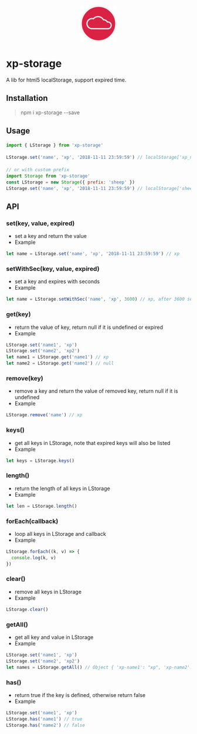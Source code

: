 <p align="center"><img width="100" src="https://raw.githubusercontent.com/excaliburhan/xp-storage/master/logo.png" alt="logo"></p>

# xp-storage
A lib for html5 localStorage, support expired time.

## Installation

> npm i xp-storage --save

## Usage

```js
import { LStorage } from 'xp-storage'

LStorage.set('name', 'xp', '2018-11-11 23:59:59') // localStorage['xp_name'] = 'xp'

// or with custom prefix
import Storage from 'xp-storage'
const LStorage = new Storage({ prefix: 'sheep' })
LStorage.set('name', 'xp', '2018-11-11 23:59:59') // localStorage['sheep_name'] = 'xp'
```

## API

### set(key, value, expired)
- set a key and return the value
- Example
```js
let name = LStorage.set('name', 'xp', '2018-11-11 23:59:59') // xp
```

### setWithSec(key, value, expired)
- set a key and expires with seconds
- Example
```js
let name = LStorage.setWithSec('name', 'xp', 3600) // xp, after 3600 seconds, key will be expired
```

### get(key)
- return the value of key, return null if it is undefined or expired
- Example
```js
LStorage.set('name1', 'xp')
LStorage.set('name2', 'xp2')
let name1 = LStorage.get('name1') // xp
let name2 = LStorage.get('name2') // null
```

### remove(key)
- remove a key and return the value of removed key, return null if it is undefined
- Example
```js
LStorage.remove('name') // xp
```

### keys()
- get all keys in LStorage, note that expired keys will also be listed
- Example
```js
let keys = LStorage.keys()
```

### length()
- return the length of all keys in LStorage
- Example
```js
let len = LStorage.length()
```

### forEach(callback)
- loop all keys in LStorage and callback
- Example
```js
LStorage.forEach((k, v) => {
  console.log(k, v)
})
```

### clear()
- remove all keys in LStorage
- Example
```js
LStorage.clear()
```

### getAll()
- get all key and value in LStorage
- Example
```js
LStorage.set('name1', 'xp')
LStorage.set('name2', 'xp2')
let names = LStorage.getAll() // Object { 'xp-name1': "xp", 'xp-name2': "xp2" }
```

### has()
- return true if the key is defined, otherwise return false
- Example
```js
LStorage.set('name1', 'xp')
LStorage.has('name1') // true
LStorage.has('name2') // false
```
